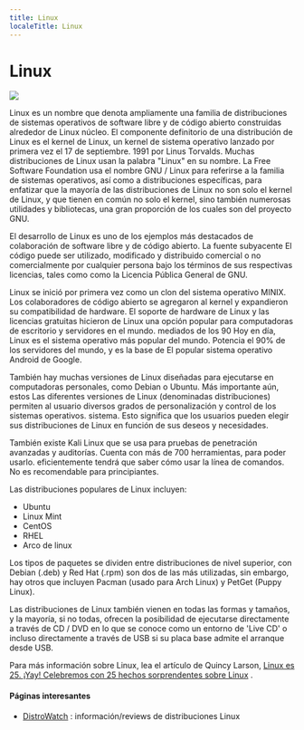 ```yaml
---
title: Linux
localeTitle: Linux
---
```


# Linux

![](https://upload.wikimedia.org/wikipedia/commons/3/35/Tux.svg)

Linux es un nombre que denota ampliamente una familia de distribuciones de sistemas operativos de software libre y de código abierto construidas alrededor de Linux núcleo. El componente definitorio de una distribución de Linux es el kernel de Linux, un kernel de sistema operativo lanzado por primera vez el 17 de septiembre. 1991 por Linus Torvalds. Muchas distribuciones de Linux usan la palabra "Linux" en su nombre. La Free Software Foundation usa el nombre GNU / Linux para referirse a la familia de sistemas operativos, así como a distribuciones específicas, para enfatizar que la mayoría de las distribuciones de Linux no son solo el kernel de Linux, y que tienen en común no solo el kernel, sino también numerosas utilidades y bibliotecas, una gran proporción de los cuales son del proyecto GNU.

El desarrollo de Linux es uno de los ejemplos más destacados de colaboración de software libre y de código abierto. La fuente subyacente El código puede ser utilizado, modificado y distribuido comercial o no comercialmente por cualquier persona bajo los términos de sus respectivas licencias, tales como como la Licencia Pública General de GNU.

Linux se inició por primera vez como un clon del sistema operativo MINIX. Los colaboradores de código abierto se agregaron al kernel y expandieron su compatibilidad de hardware. El soporte de hardware de Linux y las licencias gratuitas hicieron de Linux una opción popular para computadoras de escritorio y servidores en el mundo. mediados de los 90 Hoy en día, Linux es el sistema operativo más popular del mundo. Potencia el 90% de los servidores del mundo, y es la base de El popular sistema operativo Android de Google.

También hay muchas versiones de Linux diseñadas para ejecutarse en computadoras personales, como Debian o Ubuntu. Más importante aún, estos Las diferentes versiones de Linux (denominadas distribuciones) permiten al usuario diversos grados de personalización y control de los sistemas operativos. sistema. Esto significa que los usuarios pueden elegir sus distribuciones de Linux en función de sus deseos y necesidades.

También existe Kali Linux que se usa para pruebas de penetración avanzadas y auditorías. Cuenta con más de 700 herramientas, para poder usarlo. eficientemente tendrá que saber cómo usar la línea de comandos. No es recomendable para principiantes.

Las distribuciones populares de Linux incluyen:

*   Ubuntu
*   Linux Mint
*   CentOS
*   RHEL
*   Arco de linux

Los tipos de paquetes se dividen entre distribuciones de nivel superior, con Debian (.deb) y Red Hat (.rpm) son dos de las más utilizadas, sin embargo, hay otros que incluyen Pacman (usado para Arch Linux) y PetGet (Puppy Linux).

Las distribuciones de Linux también vienen en todas las formas y tamaños, y la mayoría, si no todas, ofrecen la posibilidad de ejecutarse directamente a través de CD / DVD en lo que se conoce como un entorno de 'Live CD' o incluso directamente a través de USB si su placa base admite el arranque desde USB.

Para más información sobre Linux, lea el artículo de Quincy Larson, [Linux es 25. ¡Yay! Celebremos con 25 hechos sorprendentes sobre Linux](https://medium.freecodecamp.org/linux-is-25-yay-lets-celebrate-with-25-rad-facts-about-linux-c8d8ac30076d) .

#### Páginas interesantes

*   [DistroWatch](https://distrowatch.com/) : información/reviews de distribuciones Linux
